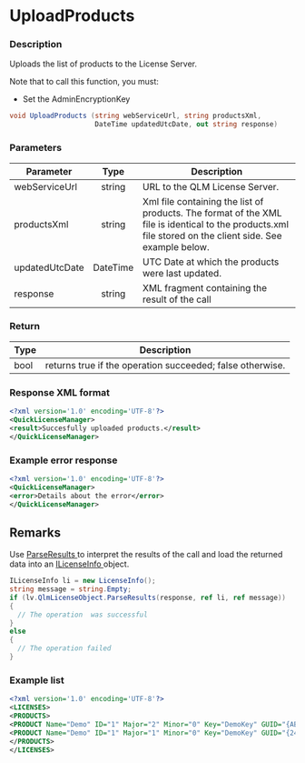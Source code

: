 # UploadProducts

### Description

Uploads the list of products to the License Server.

Note that to call this function, you must:

* Set the AdminEncryptionKey

```csharp
void UploadProducts (string webServiceUrl, string productsXml, 
                     DateTime updatedUtcDate, out string response)
```

### Parameters

| Parameter      |   Type   | Description                                                                                                                                              |
| -------------- | :------: | -------------------------------------------------------------------------------------------------------------------------------------------------------- |
| webServiceUrl  |  string  | URL to the QLM License Server.                                                                                                                           |
| productsXml    |  string  | Xml file containing the list of products. The format of the XML file is identical to the products.xml file stored on the client side. See example below. |
| updatedUtcDate | DateTime | UTC Date at which the products were last updated.                                                                                                        |
| response       |  string  | XML fragment containing the result of the call                                                                                                           |

### Return

| Type | Description                                               |
| ---- | --------------------------------------------------------- |
| bool | returns true if the operation succeeded; false otherwise. |

### Response XML format

```xml
<?xml version='1.0' encoding='UTF-8'?>
<QuickLicenseManager>
<result>Succesfully uploaded products.</result>
</QuickLicenseManager>
```

### Example error response

```xml
<?xml version='1.0' encoding='UTF-8'?>
<QuickLicenseManager>
<error>Details about the error</error>
</QuickLicenseManager>
```

## Remarks

Use [ParseResults ](../../iqlmcustomerinfo/methods/parseresults.md)to interpret the results of the call and load the returned data into an [ILicenseInfo ](../../ilicenseinfo/)object.

```csharp
ILicenseInfo li = new LicenseInfo();
string message = string.Empty;
if (lv.QlmLicenseObject.ParseResults(response, ref li, ref message))
{
  // The operation  was successful	
}
else
{
  // The operation failed
}
```

### Example list

```xml
<?xml version='1.0' encoding='UTF-8'?>
<LICENSES>
<PRODUCTS>
<PRODUCT Name="Demo" ID="1" Major="2" Minor="0" Key="DemoKey" GUID="{AB932603-7336-4DA4-90C1-843C4146E388}" ReleaseDate="2008-12-11" Features="" LatestVersion="2.0" LatestVersionUrl="" LatestVersionNotes="" />
<PRODUCT Name="Demo" ID="1" Major="1" Minor="0" Key="DemoKey" GUID="{24EAA3C1-3DD7-40E0-AEA3-D20AA17A6005}" ReleaseDate="2007-12-01" Features="0:1:F1;0:2:F2;0:4:F3;3:1:D1;" LatestVersion="1.1" LatestVersionUrl="http://yourserver/setup.exe" LatestVersionNotes="In this field, insert comments that describe the latest version of your product. This information can be retrieved by your application when checking for updates and displayed to the end user." />
</PRODUCTS>
</LICENSES>
```
